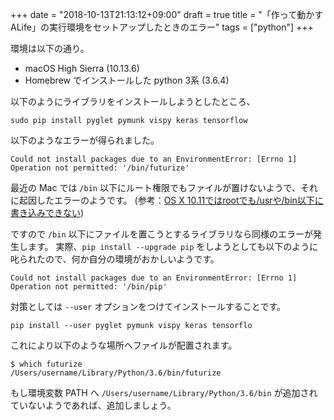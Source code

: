 +++
date = "2018-10-13T21:13:12+09:00"
draft = true
title = "「作って動かすALife」の実行環境をセットアップしたときのエラー"
tags = ["python"]
+++

環境は以下の通り。

- macOS High Sierra (10.13.6)
- Homebrew でインストールした python 3系 (3.6.4)

以下のようにライブラリをインストールしようとしたところ、
```
sudo pip install pyglet pymunk vispy keras tensorflow
```

以下のようなエラーが得られました。
```
Could not install packages due to an EnvironmentError: [Errno 1] Operation not permitted: '/bin/futurize'
```
<!--more-->

最近の Mac では `/bin` 以下にルート権限でもファイルが置けないようで、それに起因したエラーのようです。
(参考：[OS X 10.11ではrootでも/usrや/bin以下に書き込みできない](https://apple.srad.jp/story/15/09/30/1529213/))

ですので `/bin` 以下にファイルを置こうとするライブラリなら同様のエラーが発生します。
実際、`pip install --upgrade pip` をしようとしても以下のように叱られたので、何か自分の環境がおかしいようです。

```
Could not install packages due to an EnvironmentError: [Errno 1] Operation not permitted: '/bin/pip'
```


対策としては `--user` オプションをつけてインストールすることです。

```
pip install --user pyglet pymunk vispy keras tensorflo
```

これにより以下のような場所へファイルが配置されます。
```
$ which futurize
/Users/username/Library/Python/3.6/bin/futurize
```

もし環境変数 PATH へ `/Users/username/Library/Python/3.6/bin` が追加されていないようであれば、追加しましょう。
